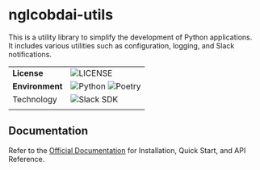 # nglcobdai-utils

This is a utility library to simplify the development of Python applications.  
It includes various utilities such as configuration, logging, and Slack notifications.

|                 |                                                                                                                                                                          |
| --------------- | ------------------------------------------------------------------------------------------------------------------------------------------------------------------------ |
| **License**     | ![LICENSE](https://img.shields.io/badge/license-MIT-blue.svg?style=flat)                                                                                                 |
| **Environment** | ![Python](https://img.shields.io/badge/-Python_3.10-F9DC3E.svg?logo=python&style=flat) ![Poetry](https://img.shields.io/badge/-Poetry-2c2d72.svg?logo=python&style=flat) |
| Technology      | ![Slack SDK](https://img.shields.io/badge/-Slack_SDK-4A154B.svg?logo=slack&style=flat)                                                                                   |
|                 |

## Documentation

Refer to the [Official Documentation](https://nglcobdai.github.io/nglcobdai-utils/) for Installation, Quick Start, and API Reference.

